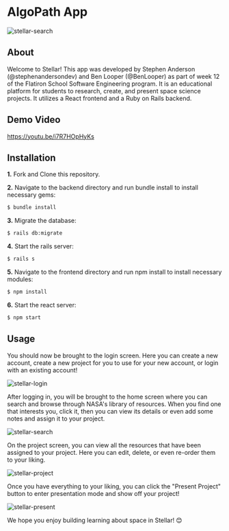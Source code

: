 AlgoPath App 
========================
![stellar-search](https://github.com/stephenandersondev/stellar-app/blob/master/stellar-frontend/src/assets/img/search-gif.gif?raw=true)
## About

Welcome to Stellar! This app was developed by Stephen Anderson (@stephenandersondev) and Ben Looper (@BenLooper) as part of week 12 of the Flatiron School Software Engineering program. It is an educational platform for students to research, create, and present space science projects. It utilizes a React frontend and a Ruby on Rails backend.

## Demo Video
https://youtu.be/i7R7HOpHyKs

## Installation

**1.** Fork and Clone this repository.

**2.** Navigate to the backend directory and run bundle install to install necessary gems:
```bash
$ bundle install
```
**3.** Migrate the database:
```bash
$ rails db:migrate
```
**4.** Start the rails server:
```bash
$ rails s
```
**5.** Navigate to the frontend directory and run npm install to install necessary modules:
```bash
$ npm install
```
**6.** Start the react server:
```bash
$ npm start
```
## Usage
You should now be brought to the login screen. Here you can create a new account, create a new project for you to use for your new account, or login with an existing account! 

![stellar-login](https://github.com/stephenandersondev/stellar-app/blob/master/stellar-frontend/src/assets/img/login-gif.gif?raw=true)

After logging in, you will be brought to the home screen where you can search and browse through NASA's library of resources. When you find one that interests you, click it, then you can view its details or even add some notes and assign it to your project.

![stellar-search](https://github.com/stephenandersondev/stellar-app/blob/master/stellar-frontend/src/assets/img/search-gif.gif?raw=true)

On the project screen, you can view all the resources that have been assigned to your project. Here you can edit, delete, or even re-order them to your liking.

 ![stellar-project](https://github.com/stephenandersondev/stellar-app/blob/master/stellar-frontend/src/assets/img/project-gif.gif?raw=true)

Once you have everything to your liking, you can click the "Present Project" button to enter presentation mode and show off your project!

 ![stellar-present](https://github.com/stephenandersondev/stellar-app/blob/master/stellar-frontend/src/assets/img/present-gif.gif?raw=true)

We hope you enjoy building learning about space in Stellar! 😊